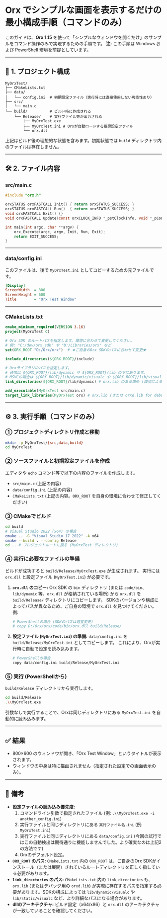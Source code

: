 # Orx でシンプルな画面を表示するだけの最小構成手順（コマンドのみ）

このガイドは、**Orx 1.15** を使って「シンプルなウィンドウを開くだけ」のサンプルをコマンド操作のみで実現するための手順です。
**注:** この手順は Windows および PowerShell 環境を前提としています。

---

## 📁 1. プロジェクト構成

```
MyOrxTest/
├── CMakeLists.txt
├── data/
│   └── config.ini  # 初期設定ファイル（実行時には直接使用しない可能性あり）
├── src/
│   └── main.c
└── build/          # ビルド時に作成される
    └── Release/    # 実行ファイル等が出力される
        ├── MyOrxTest.exe
        ├── MyOrxTest.ini # Orxが自動ロードする推奨設定ファイル
        └── orx.dll
```
上記はビルド後の理想的な状態を含みます。初期状態では `build` ディレクトリ内のファイルは存在しません。

---

## 🛠️ 2. ファイル内容

### src/main.c

```c
#include "orx.h"

orxSTATUS orxFASTCALL Init() { return orxSTATUS_SUCCESS; }
orxSTATUS orxFASTCALL Run()  { return orxSTATUS_SUCCESS; }
void orxFASTCALL Exit() {}
void orxFASTCALL Update(const orxCLOCK_INFO *_pstClockInfo, void *_pContext) {}

int main(int argc, char **argv) {
    orx_Execute(argc, argv, Init, Run, Exit);
    return EXIT_SUCCESS;
}
```

---

### data/config.ini
このファイルは、後で `MyOrxTest.ini` としてコピーするための元ファイルです。

```ini
[Display]
ScreenWidth  = 800
ScreenHeight = 600
Title        = "Orx Test Window"
```

---

### CMakeLists.txt

```cmake
cmake_minimum_required(VERSION 3.16)
project(MyOrxTest C)

# Orx SDK のルートパスを指定します。環境に合わせて変更してください。
# 例: "C:/dev/orx_sdk" や "D:/Libraries/orx" など
set(ORX_ROOT "D:/Orx/orx")  # ★ご自身のOrx SDKのパスに合わせて変更★

include_directories(${ORX_ROOT}/include)

# Orxライブラリのパスを指定します。
# 通常は ${ORX_ROOT}/lib/dynamic や ${ORX_ROOT}/lib の下にあります。
# MSVCの場合は ${ORX_ROOT}/lib/dynamic/visualc や ${ORX_ROOT}/lib/visualc なども確認してください。
link_directories(${ORX_ROOT}/lib/dynamic) # orx.lib のある場所 (環境による)

add_executable(MyOrxTest src/main.c)
target_link_libraries(MyOrxTest orx) # orx.lib (または orxd.lib for debug)
```

---

## ⚙️ 3. 実行手順（コマンドのみ）

### ① プロジェクトディレクトリ作成と移動
```bash
mkdir -p MyOrxTest/{src,data,build}
cd MyOrxTest
```

### ② ソースファイルと初期設定ファイルを作成
エディタや `echo` コマンド等で以下の内容のファイルを作成します。
- `src/main.c` (上記の内容)
- `data/config.ini` (上記の内容)
- `CMakeLists.txt` (上記の内容。`ORX_ROOT` を自身の環境に合わせて修正してください)

### ③ CMakeでビルド
```bash
cd build
# Visual Studio 2022 (x64) の場合
cmake .. -G "Visual Studio 17 2022" -A x64
cmake --build . --config Release
cd .. # プロジェクトルートに戻る (MyOrxTest ディレクトリ)
```

### ④ 実行に必要なファイルの準備
ビルドが成功すると `build/Release/MyOrxTest.exe` が生成されます。
実行には `orx.dll` と設定ファイル (`MyOrxTest.ini`) が必要です。

1.  **`orx.dll` のコピー:**
    Orx SDK の `bin` ディレクトリ (または `code/bin`、`lib/dynamic` 等、`orx.dll` が格納されている場所) から `orx.dll` を `build/Release/` ディレクトリにコピーします。
    SDKのバージョンや構成によってパスが異なるため、ご自身の環境で `orx.dll` を見つけてください。
    例:
    ```bash
    # PowerShellの場合 (SDKのパスは適宜変更)
    # copy D:/Orx/orx/code/bin/orx.dll build/Release/
    ```

2.  **設定ファイル (`MyOrxTest.ini`) の準備:**
    `data/config.ini` を `build/Release/MyOrxTest.ini` としてコピーします。
    これにより、Orxが実行時に自動で設定を読み込みます。
    ```bash
    # PowerShellの場合
    copy data/config.ini build/Release/MyOrxTest.ini
    ```

### ⑤ 実行 (PowerShellから)
`build/Release` ディレクトリから実行します。

```bash
cd build/Release
.\\MyOrxTest.exe
```
引数なしで実行することで、Orxは同じディレクトリにある `MyOrxTest.ini` を自動的に読み込みます。

---

## ✅ 結果

- 800×600 のウィンドウが開き、「Orx Test Window」というタイトルが表示されます。
- ウィンドウの中身は特に描画されません（指定された設定での画面表示のみ）。

---

## 🔁 備考

-   **設定ファイルの読み込み優先度:**
    1.  コマンドライン引数で指定されたファイル (例: `.\\MyOrxTest.exe -i another_config.ini`)
    2.  実行ファイルと同じディレクトリにある `実行ファイル名.ini` (例: `MyOrxTest.ini`)
    3.  実行ファイルと同じディレクトリにある `data/config.ini` (今回の試行ではこの自動検出は期待通りに機能しませんでした。より確実なのは上記2の方法です)
    4.  Orxのデフォルト設定。
-   **`ORX_ROOT` のパス:** `CMakeLists.txt` 内の `ORX_ROOT` は、ご自身のOrx SDKがインストール（または展開）されているルートディレクトリを正しく指している必要があります。
-   **`link_directories` のパス:** `CMakeLists.txt` 内の `link_directories` も、`orx.lib` (またはデバッグ用の `orxd.lib`) が実際に存在するパスを指定する必要があります。SDKの構成によっては `lib/dynamic/visualc` や `lib/static/visualc` など、より詳細なパスになる場合があります。
-   **dllのアーキテクチャ:** ビルド設定（x64/x86）と `orx.dll` のアーキテクチャが一致していることを確認してください。
